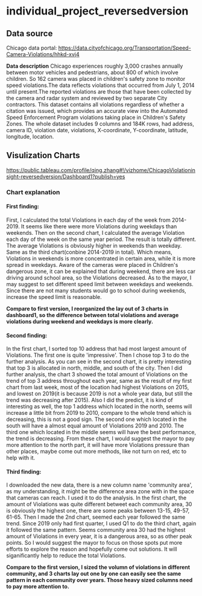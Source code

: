 # individual_project_reversedversion

## Data source
Chicago data portal: https://data.cityofchicago.org/Transportation/Speed-Camera-Violations/hhkd-xvj4

**Data description**
Chicago experiences roughly 3,000 crashes annually between motor vehicles and pedestrians, about 800 of which involve children.
So 162 camera was placed in children's safety zone to monitor speed violations.The data reflects violations that occurred from 
July 1, 2014 until present.The reported violations are those that have been collected by the camera and radar system and reviewed 
by two separate City contractors. This dataset contains all violations regardless of whether a citation was issued, which 
provides an accurate view into the Automated Speed Enforcement Program violations taking place in Children's Safety Zones. The 
whole dataset includes 9 columns and 184K rows, had address, camera ID, violation date, violations, X-coordinate, Y-coordinate,
latitude, longitude, location. 

## Visulization Charts
https://public.tableau.com/profile/qing.zhang#!/vizhome/ChicagoViolationinsight-reversedversion/Dashboard1?publish=yes

### Chart explanation
#### First finding:
   First, I calculated the total Violations in each day of the week from 2014-2019. It seems like there were more Violations during 
   weekdays than weekends. Then on the second chart, I calculated the average Violation each day of the week on the same year 
   period. The result is totally different. The average Violations is obviously higher in weekends than weekday. Same as the 
   third chart(conbine 2014-2019 in total). Which means, Violations in weekends is more concentrated in certain area, while it 
   is more spread in weekdays. Aware of the cameras were placed in Children's dangerous zone, it can be explained that during 
   weekend, there are less car driving around school area, so the Violations decreased. As to the mayor, I may suggest to set 
   different speed limit between weekdays and weekends. Since there are not many students would go to school during weekends, 
   increase the speed limit is reasonable.
   
   **Compare to first version, I reorganized the lay out of 3 charts in dashboard1, so the difference between total violations and average 
   violations during weekend and weekdays is more clearly.**
   
#### Second finding:
   In the first chart, I sorted top 10 address that had most largest amount of Violations. The first one is quite 'impressive'.
   Then I chose top 3 to do the further analysis. As you can see in the second chart, it is pretty interesting that top 3 is 
   allocated in north, middle, and south of the city. Then I did further analysis, the chart 3 showed the total amount of 
   Violations on the trend of top 3 address throughout each year, same as the result of my first chart from last week, most of 
   the location had highest Violations on 2015, and lowest on 2019(it is because 2019 is not a whole year data, but still the 
   trend was decreasing after 2015). Also I did the predict, it is kind of interesting as well, the top 1 address which located
   in the north, seems will increase a little bit from 2019 to 2010, compare to the whole trend which is decreasing, this is 
   not a good sign. The second one which located in the south will have a almost equal amount of Violations 2019 and 2010. The 
   third one which located in the middle seems will have the best performance, the trend is decreasing. From these chart, I 
   would suggest the mayor to pay more attention to the north part, it will have more Violations pressure than other places, 
   maybe come out more methods, like not turn on red, etc to help with it.
   
#### Third finding:
   I downloaded the new data, there is a new column name 'community area', as my understanding, it might be the difference area
   zone with in the space that cameras can reach. I used it to do the analysis. In the first chart, the amount of Violations 
   was quite different betweet each community area, 30 is obviously the highest one, there are some peaks between 13-15, 49-57, 
   61-65. Then I made the 2nd chart, seemed each year followed the same trend. Since 2019 only had first quarter, I used Q1 to 
   do the third chart, again it followed the same pattern. Seems community area 30 had the highest amount of Violations in every
   year, it is a dangerous area, so as other peak points. So I would suggest the mayor to focus on those spots put more efforts 
   to explore the reason and hopefully come out solutions. It will siganificantly help to reduce the total Violations.
   
   **Compare to the first version, I sized the volumn of violations in different community, and 3 charts lay out one by one
   can easily see the same pattern in each community over years. Those heavy sized columns need to pay more attention to.**
